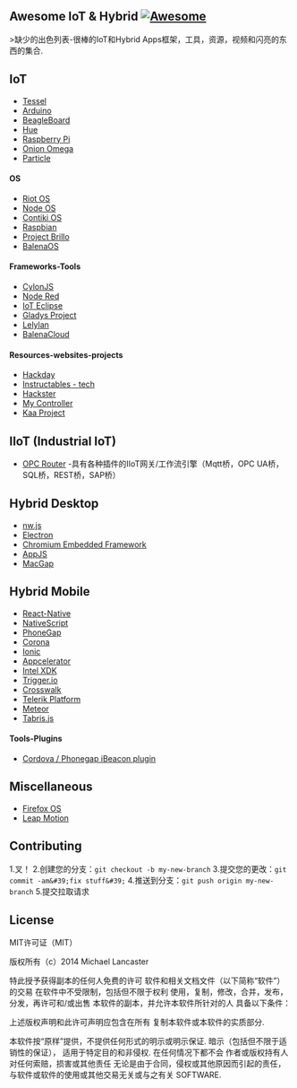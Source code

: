 <div class="github-widget" data-repo="weblancaster/awesome-IoT-hybrid"></div>

## Awesome IoT & Hybrid [![Awesome](https://cdn.rawgit.com/sindresorhus/awesome/d7305f38d29fed78fa85652e3a63e154dd8e8829/media/badge.svg)](https://github.com/sindresorhus/awesome)

&gt;缺少的出色列表-很棒的IoT和Hybrid Apps框架，工具，资源，视频和闪亮的东西的集合.



## IoT
- [Tessel](https://tessel.io/)
- [Arduino](http://www.arduino.cc/)
- [BeagleBoard](http://beagleboard.org/bone)
- [Hue](http://www.developers.meethue.com/)
- [Raspberry Pi](https://www.raspberrypi.org/)
- [Onion Omega](https://www.kickstarter.com/projects/onion/onion-omega-invention-platform-for-the-internet-of/video_share)
- [Particle](https://www.particle.io/)

#### OS
- [Riot OS](http://www.riot-os.org/)
- [Node OS](https://node-os.com/)
- [Contiki OS](http://www.contiki-os.org/)
- [Raspbian](http://raspbian.org/)
- [Project Brillo](https://developers.google.com/brillo/)
- [BalenaOS](https://www.balena.io/os/)

#### Frameworks-Tools
- [CylonJS](http://cylonjs.com/)
- [Node Red](http://nodered.org/)
- [IoT Eclipse](http://iot.eclipse.org)
- [Gladys Project](http://gladysproject.com)
- [Lelylan](https://github.com/lelylan/lelylan)
- [BalenaCloud](https://www.balena.io/)

#### Resources-websites-projects
- [Hackday](https://hackaday.io/projects)
- [Instructables - tech](http://www.instructables.com/tag/type-id/category-technology/)
- [Hackster](http://www.hackster.io/)
- [My Controller](https://www.mycontroller.org/#/home)
- [Kaa Project](https://www.kaaproject.org/)

## IIoT (Industrial IoT)
- [OPC Router](https://www.opc-router.com/) -具有各种插件的IIoT网关/工作流引擎（Mqtt桥，OPC UA桥，SQL桥，REST桥，SAP桥）


## Hybrid Desktop

- [nw.js](https://github.com/nwjs/nw.js)
- [Electron](https://github.com/atom/electron)
- [Chromium Embedded Framework](https://bitbucket.org/chromiumembedded/cef)
- [AppJS](http://appjs.com/)
- [MacGap](https://github.com/MacGapProject)

## Hybrid Mobile

- [React-Native](http://facebook.github.io/react-native/)
- [NativeScript](https://www.nativescript.org/)
- [PhoneGap](http://phonegap.com/)
- [Corona](http://coronalabs.com/)
- [Ionic](http://ionicframework.com/)
- [Appcelerator](http://www.appcelerator.com/)
- [Intel XDK](https://software.intel.com/en-us/html5/tools)
- [Trigger.io](https://trigger.io/)
- [Crosswalk](https://crosswalk-project.org/)
- [Telerik Platform](http://www.telerik.com/platform)
- [Meteor](https://www.meteor.com/)
- [Tabris.js](https://tabrisjs.com/)

#### Tools-Plugins

- [Cordova / Phonegap iBeacon plugin](https://github.com/petermetz/cordova-plugin-ibeacon)

## Miscellaneous

- [Firefox OS](https://www.mozilla.org/en-US/firefox/os/)
- [Leap Motion](https://www.leapmotion.com/)

## Contributing

1.叉！
2.创建您的分支：`git checkout -b my-new-branch`
3.提交您的更改：`git commit -am&#39;fix stuff&#39;`
4.推送到分支：`git push origin my-new-branch`
5.提交拉取请求


## License

MIT许可证（MIT）

版权所有（c）2014 Michael Lancaster

特此授予获得副本的任何人免费的许可
软件和相关文档文件（以下简称“软件”）的交易
在软件中不受限制，包括但不限于权利
使用，复制，修改，合并，发布，分发，再许可和/或出售
本软件的副本，并允许本软件所针对的人
具备以下条件：

上述版权声明和此许可声明应包含在所有
复制本软件或本软件的实质部分.

本软件按“原样”提供，不提供任何形式的明示或明示保证.
暗示（包括但不限于适销性的保证），
 适用于特定目的和非侵权.  在任何情况下都不会
作者或版权持有人对任何索赔，损害或其他责任
无论是由于合同，侵权或其他原因而引起的责任，
与软件或软件的使用或其他交易无关或与之有关
SOFTWARE.
